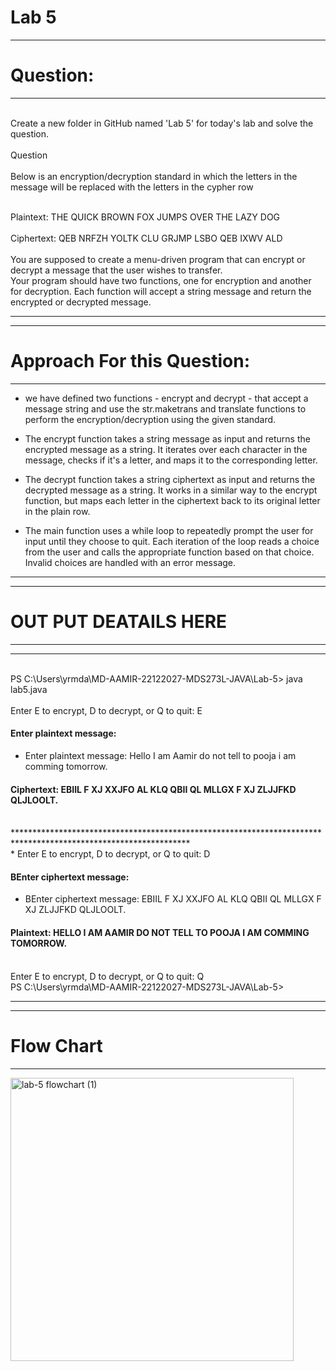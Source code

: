 
# Lab 5
*******************
# Question:
*******************

<br> Create a new folder in GitHub named 'Lab 5' for today's lab and solve the question.
<br> 
<br> Question
<br> 
<br> Below is an encryption/decryption standard in which the letters in the message will be replaced with the letters in the cypher row

<br> Plaintext:  THE QUICK BROWN FOX JUMPS OVER THE LAZY DOG
<br> 
<br> Ciphertext: QEB NRFZH YOLTK CLU GRJMP LSBO QEB IXWV ALD
<br> 
<br> You are supposed to create a menu-driven program that can encrypt or decrypt a message that the user wishes to transfer.
<br> Your program should have two functions, one for encryption and another for decryption. Each function will accept a string message and return the encrypted or decrypted message.

**************************************************************************************************************************************************************************************

*******************************
# Approach For this Question:
******************************
* we have defined two functions - encrypt and decrypt - that accept a message string and use the str.maketrans and translate functions to perform the encryption/decryption using the given standard.

* The encrypt function takes a string message as input and returns the encrypted message as a string. It iterates over each character in the message, checks if it's a letter, and maps it to the corresponding letter.

* The decrypt function takes a string ciphertext as input and returns the decrypted message as a string. It works in a similar way to the encrypt function, but maps each letter in the ciphertext back to its original letter in the plain row.

* The main function uses a while loop to repeatedly prompt the user for input until they choose to quit. Each iteration of the loop reads a choice from the user and calls the appropriate function based on that choice. Invalid choices are handled with an error message.

*******************************************************************************************************************************************************************************************
 
 
 ****************************
 # OUT PUT DEATAILS HERE
 ****************************

**************************************************************************************************************
<br>  PS C:\Users\yrmda\MD-AAMIR-22122027-MDS273L-JAVA\Lab-5> java lab5.java
<br> 
<br> Enter E to encrypt, D to decrypt, or Q to quit: E
#### Enter plaintext message:
* Enter plaintext message: Hello I am Aamir do not tell to pooja i am comming tomorrow. 
#### Ciphertext: EBIIL F XJ XXJFO AL KLQ QBII QL MLLGX F XJ ZLJJFKD QLJLOOLT.
<br> 
****************************************************************************************************************
<br> 
*  Enter E to encrypt, D to decrypt, or Q to quit: D

#### BEnter ciphertext message: 
* BEnter ciphertext message: EBIIL F XJ XXJFO AL KLQ QBII QL MLLGX F XJ ZLJJFKD QLJLOOLT.
 
#### Plaintext: HELLO I AM AAMIR DO NOT TELL TO POOJA I AM COMMING TOMORROW.

<br> Enter E to encrypt, D to decrypt, or Q to quit: Q
<br> PS C:\Users\yrmda\MD-AAMIR-22122027-MDS273L-JAVA\Lab-5>

*******************************************************************************************************************************


***************************
# Flow Chart
***************************

<img width="453" alt="lab-5 flowchart (1)" src="https://user-images.githubusercontent.com/97155542/236739552-49b9a175-4a4a-4b43-b96b-0758cd6d7e6e.png">


